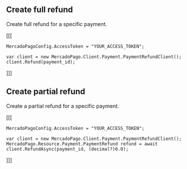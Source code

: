 ## Create full refund

Create full refund for a specific payment. 

[[[
```dotnet
MercadoPagoConfig.AccessToken = "YOUR_ACCESS_TOKEN";
 
var client = new MercadoPago.Client.Payment.PaymentRefundClient();
client.Refund(payment_id);
```
]]]

## Create partial refund

Create a partial refund for a specific payment. 

[[[
```dotnet
MercadoPagoConfig.AccessToken = "YOUR_ACCESS_TOKEN";
 
var client = new MercadoPago.Client.Payment.PaymentRefundClient();
MercadoPago.Resource.Payment.PaymentRefund refund = await client.RefundAsync(payment_id, (decimal?)0.0);
```
]]]


